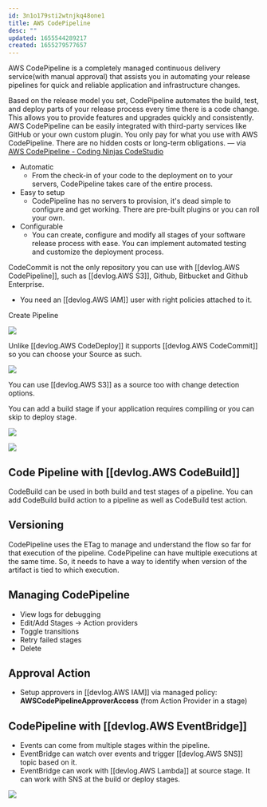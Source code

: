 ```yaml
---
id: 3n1o179sti2wtnjkq48one1
title: AWS CodePipeline
desc: ""
updated: 1655544289217
created: 1655279577657
---
```


AWS CodePipeline is a completely managed continuous delivery service(with manual approval) that assists you in automating your release pipelines for quick and reliable application and infrastructure changes.

Based on the release model you set, CodePipeline automates the build, test, and deploy parts of your release process every time there is a code change. This allows you to provide features and upgrades quickly and consistently. AWS CodePipeline can be easily integrated with third-party services like GitHub or your own custom plugin. You only pay for what you use with AWS CodePipeline. There are no hidden costs or long-term obligations. — via [AWS CodePipeline - Coding Ninjas CodeStudio](https://www.codingninjas.com/codestudio/library/aws-codepipeline)

- Automatic
  - From the check-in of your code to the deployment on to your servers, CodePipeline takes care of the entire process.
- Easy to setup
  - CodePipeline has no servers to provision, it's dead simple to configure and get working. There are pre-built plugins or you can roll your own.
- Configurable
  - You can create, configure and modify all stages of your software release process with ease. You can implement automated testing and customize the deployment process.

CodeCommit is not the only repository you can use with [[devlog.AWS CodePipeline]], such as [[devlog.AWS S3]], Github, Bitbucket and Github Enterprise.

- You need an [[devlog.AWS IAM]] user with right policies attached to it.

Create Pipeline

![](https://res.cloudinary.com/zubayr/image/upload/v1655279967/wiki/cavxaueres9g0y82ejum.png)

Unlike [[devlog.AWS CodeDeploy]] it supports [[devlog.AWS CodeCommit]] so you can choose your Source as such.

![](https://res.cloudinary.com/zubayr/image/upload/v1655280066/wiki/ofw8mz5jopulafyhazzk.png)

You can use [[devlog.AWS S3]] as a source too with change detection options.

You can add a build stage if your application requires compiling or you can skip to deploy stage.

![](https://res.cloudinary.com/zubayr/image/upload/v1655540479/wiki/ehjwkvx8qcvu0dxznclg.png)

![](https://res.cloudinary.com/zubayr/image/upload/v1655280123/wiki/kduzm8nljigeq2dupxos.png)

## Code Pipeline with [[devlog.AWS CodeBuild]]

CodeBuild can be used in both build and test stages of a pipeline. You can add CodeBuild build action to a pipeline as well as CodeBuild test action.

## Versioning

CodePipeline uses the ETag to manage and understand the flow so far for that execution of the pipeline. CodePipeline can have multiple executions at the same time. So, it needs to have a way to identify when version of the artifact is tied to which execution.

## Managing CodePipeline

- View logs for debugging
- Edit/Add Stages -> Action providers
- Toggle transitions
- Retry failed stages
- Delete

## Approval Action

- Setup approvers in [[devlog.AWS IAM]] via managed policy: **AWSCodePipelineApproverAccess** (from Action Provider in a stage)

## CodePipeline with [[devlog.AWS EventBridge]]

- Events can come from multiple stages within the pipeline.
- EventBridge can watch over events and trigger [[devlog.AWS SNS]] topic based on it.
- EventBridge can work with [[devlog.AWS Lambda]] at source stage. It can work with SNS at the build or deploy stages.

![](https://res.cloudinary.com/zubayr/image/upload/v1655544508/wiki/rvmsyahweeycgtzonaav.png)
